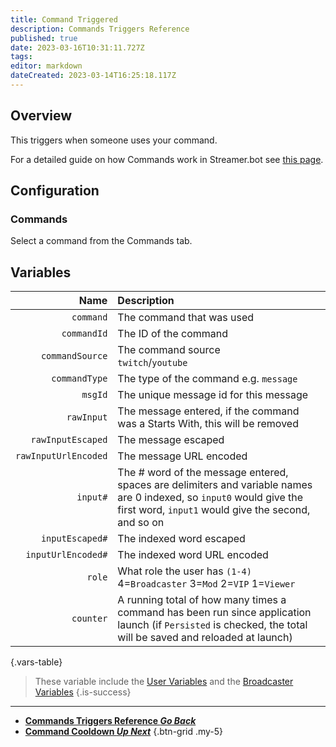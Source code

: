 ```yaml
---
title: Command Triggered
description: Commands Triggers Reference
published: true
date: 2023-03-16T10:31:11.727Z
tags: 
editor: markdown
dateCreated: 2023-03-14T16:25:18.117Z
---
```


## Overview
This triggers when someone uses your command.

For a detailed guide on how Commands work in Streamer.bot see [this page](/Commands).

## Configuration
### Commands
Select a command from the Commands tab.

## Variables
Name | Description
----:|:------------
`command` | The command that was used
`commandId` | The ID of the command
`commandSource` | The command source <br> `twitch`/`youtube`
`commandType` | The type of the command e.g. `message`
`msgId` | The unique message id for this message
`rawInput` | The message entered, if the command was a Starts With, this will be removed 
`rawInputEscaped` | The message escaped
`rawInputUrlEncoded` | The message URL encoded
`input#` | The # word of the message entered, spaces are delimiters and variable names are 0 indexed, so `input0` would give the first word, `input1` would give the second, and so on
`inputEscaped#` | The indexed word escaped
`inputUrlEncoded#` | The indexed word URL encoded
`role` | What role the user has `(1-4)` <br> 4=`Broadcaster` 3=`Mod` 2=`VIP` 1=`Viewer`
`counter` | A running total of how many times a command has been run since application launch (if `Persisted` is checked, the total will be saved and reloaded at launch)
{.vars-table}

> These variable include the [User Variables](/Variables/User-Variables) and the [Broadcaster Variables](/Variables/Broadcaster)
{.is-success}

---

- [<i class="mdi mdi-chevron-left"></i>**Commands Triggers Reference *Go Back***](/Triggers/Core/Commands)
- [<i class="mdi mdi-clock-alert primary--text"></i> **Command Cooldown *Up Next***](/Triggers/Core/Commands/Command-Cooldown)
{.btn-grid .my-5}